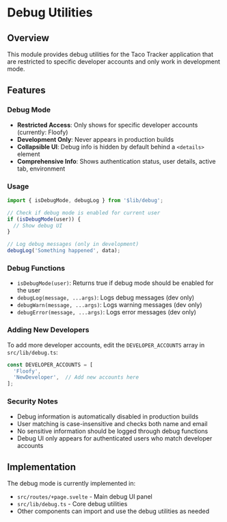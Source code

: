 # Debug Utilities

## Overview
This module provides debug utilities for the Taco Tracker application that are restricted to specific developer accounts and only work in development mode.

## Features

### Debug Mode
- **Restricted Access**: Only shows for specific developer accounts (currently: Floofy)
- **Development Only**: Never appears in production builds
- **Collapsible UI**: Debug info is hidden by default behind a `<details>` element
- **Comprehensive Info**: Shows authentication status, user details, active tab, environment

### Usage

```typescript
import { isDebugMode, debugLog } from '$lib/debug';

// Check if debug mode is enabled for current user
if (isDebugMode(user)) {
  // Show debug UI
}

// Log debug messages (only in development)
debugLog('Something happened', data);
```

### Debug Functions

- `isDebugMode(user)`: Returns true if debug mode should be enabled for the user
- `debugLog(message, ...args)`: Logs debug messages (dev only)
- `debugWarn(message, ...args)`: Logs warning messages (dev only)  
- `debugError(message, ...args)`: Logs error messages (dev only)

### Adding New Developers

To add more developer accounts, edit the `DEVELOPER_ACCOUNTS` array in `src/lib/debug.ts`:

```typescript
const DEVELOPER_ACCOUNTS = [
  'Floofy',
  'NewDeveloper',  // Add new accounts here
];
```

### Security Notes

- Debug information is automatically disabled in production builds
- User matching is case-insensitive and checks both name and email
- No sensitive information should be logged through debug functions
- Debug UI only appears for authenticated users who match developer accounts

## Implementation

The debug mode is currently implemented in:
- `src/routes/+page.svelte` - Main debug UI panel
- `src/lib/debug.ts` - Core debug utilities
- Other components can import and use the debug utilities as needed
